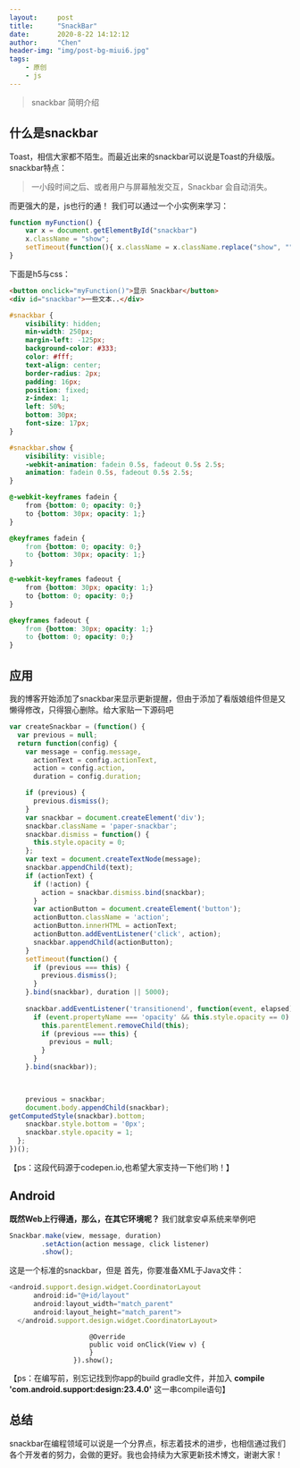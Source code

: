 ```yaml
---
layout:     post
title:      "SnackBar"
date:       2020-8-22 14:12:12
author:     "Chen"
header-img: "img/post-bg-miui6.jpg"
tags:
    - 原创
    - js
---
```

> snackbar 简明介绍

## 什么是snackbar

Toast，相信大家都不陌生。而最近出来的snackbar可以说是Toast的升级版。
snackbar特点：
> 一小段时间之后、或者用户与屏幕触发交互，Snackbar 会自动消失。

而更强大的是，js也行的通！
我们可以通过一个小实例来学习：
```js
function myFunction() {
    var x = document.getElementById("snackbar")
    x.className = "show";
    setTimeout(function(){ x.className = x.className.replace("show", ""); }, 3000);
}
```

下面是h5与css：
```html
<button onclick="myFunction()">显示 Snackbar</button>
<div id="snackbar">一些文本..</div>
```


```css
#snackbar {
    visibility: hidden;
    min-width: 250px;
    margin-left: -125px;
    background-color: #333;
    color: #fff;
    text-align: center;
    border-radius: 2px;
    padding: 16px;
    position: fixed;
    z-index: 1;
    left: 50%;
    bottom: 30px;
    font-size: 17px;
}

#snackbar.show {
    visibility: visible;
    -webkit-animation: fadein 0.5s, fadeout 0.5s 2.5s;
    animation: fadein 0.5s, fadeout 0.5s 2.5s;
}

@-webkit-keyframes fadein {
    from {bottom: 0; opacity: 0;} 
    to {bottom: 30px; opacity: 1;}
}

@keyframes fadein {
    from {bottom: 0; opacity: 0;}
    to {bottom: 30px; opacity: 1;}
}

@-webkit-keyframes fadeout {
    from {bottom: 30px; opacity: 1;} 
    to {bottom: 0; opacity: 0;}
}

@keyframes fadeout {
    from {bottom: 30px; opacity: 1;}
    to {bottom: 0; opacity: 0;}
}
```

## 应用
我的博客开始添加了snackbar来显示更新提醒，但由于添加了看版娘组件但是又懒得修改，只得狠心删除。给大家贴一下源码吧
```js
var createSnackbar = (function() {
  var previous = null;
  return function(config) {
    var message = config.message,
      actionText = config.actionText,
      action = config.action,
      duration = config.duration;

    if (previous) {
      previous.dismiss();
    }
    var snackbar = document.createElement('div');
    snackbar.className = 'paper-snackbar';
    snackbar.dismiss = function() {
      this.style.opacity = 0;
    };
    var text = document.createTextNode(message);
    snackbar.appendChild(text);
    if (actionText) {
      if (!action) {
        action = snackbar.dismiss.bind(snackbar);
      }
      var actionButton = document.createElement('button');
      actionButton.className = 'action';
      actionButton.innerHTML = actionText;
      actionButton.addEventListener('click', action);
      snackbar.appendChild(actionButton);
    }
    setTimeout(function() {
      if (previous === this) {
        previous.dismiss();
      }
    }.bind(snackbar), duration || 5000);
    
    snackbar.addEventListener('transitionend', function(event, elapsed) {
      if (event.propertyName === 'opacity' && this.style.opacity == 0) {
        this.parentElement.removeChild(this);
        if (previous === this) {
          previous = null;
        }
      }
    }.bind(snackbar));


    
    previous = snackbar;
    document.body.appendChild(snackbar);
getComputedStyle(snackbar).bottom;
    snackbar.style.bottom = '0px';
    snackbar.style.opacity = 1;
  };
})();
```
【ps：这段代码源于codepen.io,也希望大家支持一下他们哟！】
## Android
**既然Web上行得通，那么，在其它环境呢？**
我们就拿安卓系统来举例吧

```js
Snackbar.make(view, message, duration)
        .setAction(action message, click listener)
        .show();
```

这是一个标准的snackbar，但是
首先，你要准备XML于Java文件：

```js
<android.support.design.widget.CoordinatorLayout
      android:id="@+id/layout"
      android:layout_width="match_parent"
      android:layout_height="match_parent">
  </android.support.design.widget.CoordinatorLayout>
```



```jsSnackbar.make(mLayout, "Message", Snackbar.LENGTH_LONG).setAction("按钮", new View.OnClickListener() {
                    @Override
                    public void onClick(View v) {
                    }
                }).show();

```

【ps：在编写前，别忘记找到你app的build gradle文件，并加入 **compile 'com.android.support:design:23.4.0'** 这一串compile语句】

## 总结
snackbar在编程领域可以说是一个分界点，标志着技术的进步，也相信通过我们各个开发者的努力，会做的更好。我也会持续为大家更新技术博文，谢谢大家！

